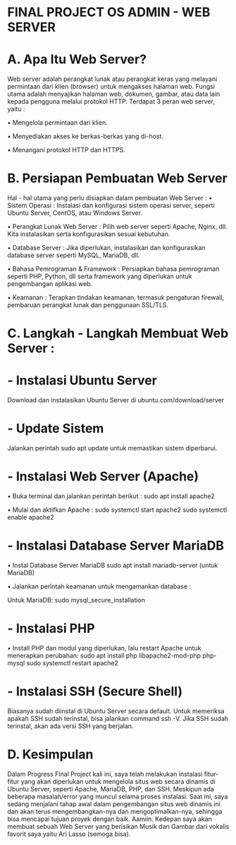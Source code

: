 # FINAL PROJECT OS ADMIN - WEB SERVER

# A. Apa Itu Web Server?
Web server adalah perangkat lunak atau perangkat keras yang melayani permintaan dari klien (browser) untuk mengakses halaman web. Fungsi utama adalah menyajikan halaman web, dokumen, gambar, atau data lain kepada pengguna melalui protokol HTTP. Terdapat 3 peran web server, yaitu :

• Mengelola permintaan dari klien.

• Menyediakan akses ke berkas-berkas yang di-host.

• Menangani protokol HTTP dan HTTPS.

# B. Persiapan Pembuatan Web Server
Hal - hal utama yang perlu disiapkan dalam pembuatan Web Server :
•	Sistem Operasi : Instalasi dan konfigurasi sistem operasi server, seperti Ubuntu Server, CentOS, atau Windows Server.

•	Perangkat Lunak Web Server : Pilih web server seperti Apache, Nginx, dll. Kita instalasikan serta konfigurasikan sesuai kebutuhan.

•	Database Server : Jika diperlukan, instalasikan dan konfigurasikan database server seperti MySQL, MariaDB, dll.

•	Bahasa Pemrograman & Framework : Persiapkan bahasa pemrograman seperti PHP, Python, dll serta framework yang diperlukan untuk pengembangan aplikasi web.

•	Keamanan : Terapkan tindakan keamanan, termasuk pengaturan firewall, pembaruan perangkat lunak dan penggunaan SSL/TLS.


# C. Langkah - Langkah Membuat Web Server :

# - Instalasi Ubuntu Server
Download dan instalasikan Ubuntu Server di ubuntu.com/download/server

# - Update Sistem
Jalankan perintah sudo apt update untuk memastikan sistem diperbarui.

# - Instalasi Web Server (Apache)

•	Buka terminal dan jalankan perintah berikut :
sudo apt install apache2

•	Mulai dan aktifkan Apache :
sudo systemctl start apache2
sudo systemctl enable apache2

# - Instalasi Database Server MariaDB

•	Instal Database Server MariaDB
sudo apt install mariadb-server (untuk MariaDB)

•	Jalankan perintah keamanan untuk mengamankan database :

Untuk MariaDB: sudo mysql_secure_installation

# - Instalasi PHP

•	Install PHP dan modul yang diperlukan, lalu restart Apache untuk menerapkan perubahan:
sudo apt install php libapache2-mod-php php-mysql
sudo systemctl restart apache2

# - Instalasi SSH (Secure Shell)

Biasanya sudah diinstal di Ubuntu Server secara default. Untuk memeriksa apakah SSH sudah terinstal, bisa jalankan command ssh -V. Jika SSH sudah terinstal, akan ada versi SSH yang berjalan.

# D. Kesimpulan
Dalam Progress Final Project kali ini, saya telah melakukan instalasi fitur-fitur yang akan diperlukan untuk mengelola situs web secara dinamis di Ubuntu Server, seperti Apache, MariaDB, PHP, dan SSH. Meskipun ada beberapa masalah/error yang muncul selama proses instalasi. Saat ini, saya sedang menjalani tahap awal dalam pengembangan situs web dinamis ini dan akan terus mengembangkan-nya dan mengoptimalkan-nya, sehingga bisa mencapai tujuan proyek dengan baik. Aamiin. Kedepan saya akan membuat sebuah Web Server yang berisikan Musik dan Gambar dari vokalis favorit saya yaitu Ari Lasso (semoga bisa).
